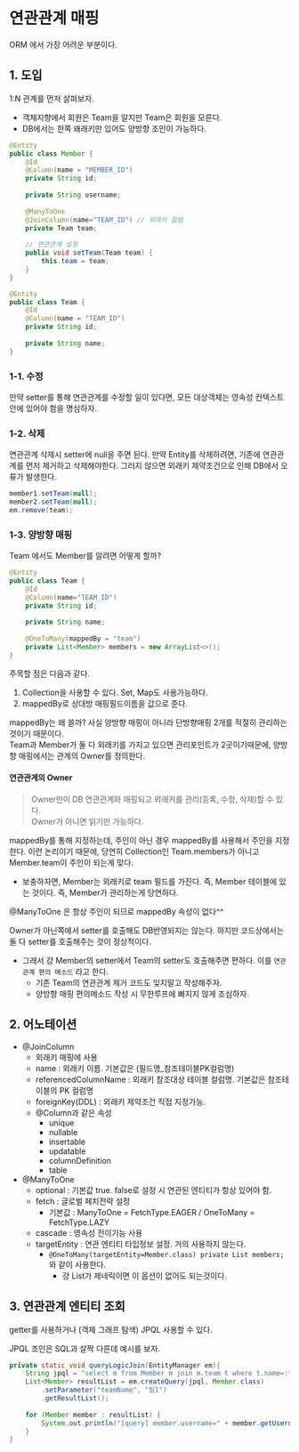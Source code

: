 # 연관관계 매핑

ORM 에서 가장 어려운 부분이다.

## 1. 도입

1:N 관계를 먼저 살펴보자.
- 객체지향에서 회원은 Team을 알지만 Team은 회원을 모른다.
- DB에서는 한쪽 왜래키만 있어도 양방향 조인이 가능하다.

```java
@Entity
public class Member {
    @Id
    @Column(name = "MEMBER_ID")
    private String id;
    
    private String username;
    
    @ManyToOne
    @JoinColumn(name="TEAM_ID") // 외래키 칼럼
    private Team team;
    
    // 연관관계 설정
    public void setTeam(Team team) {
        this.team = team;
    }
}
```

```java
@Entity
public class Team {
    @Id
    @Column(name = "TEAM_ID")
    private String id;
    
    private String name;
}
```

### 1-1. 수정

만약 setter를 통해 연관관계를 수정할 일이 있다면, 모든 대상객체는 영속성 컨텍스트 안에 있어야 함을 명심하자.

### 1-2. 삭제

연관관계 삭제시 setter에 null을 주면 된다.
만약 Entity를 삭제하려면, 기존에 연관관계를 먼저 제거하고 삭제해야한다. 그러지 않으면 외래키 제약조건으로 인해 DB에서 오류가 발생한다.

```java
member1.setTeam(null);
member2.setTeam(null);
em.remove(team);
```

### 1-3. 양방향 매핑

Team 에서도 Member를 알려면 어떻게 할까?

```java
@Entity
public class Team {
    @Id
    @Column(name="TEAM_ID")
    private String id;
    
    private String name;
    
    @OneToMany(mappedBy = "team")
    private List<Member> members = new ArrayList<>();
}
```

주목할 점은 다음과 같다.
1. Collection을 사용할 수 있다. Set, Map도 사용가능하다.
2. mappedBy로 상대방 매핑필드이름을 값으로 준다.

mappedBy는 왜 쓸까? 사실 양방향 매핑이 아니라 단방향매핑 2개를 적절히 관리하는 것이기 때문이다.  
Team과 Member가 둘 다 외래키를 가지고 있으면 관리포인트가 2곳이기때문에, 양방향 매핑에서는 관계의 Owner를 정의한다.

#### 연관관계의 Owner

> Owner만이 DB 연관관계와 매핑되고 외래키를 관리(등록, 수정, 삭제)할 수 있다.  
> Owner가 아니면 읽기만 가능하다.

mappedBy를 통해 지정하는데, 주인이 아닌 경우 mappedBy를 사용해서 주인을 지정한다.
이런 논리이기 때문에, 당연히 Collection인 Team.members가 아니고 Member.team이 주인이 되는게 맞다.
- 보충하자면, Member는 외래키로 team 필드를 가진다. 즉, Member 테이블에 있는 것이다. 즉, Member가 관리하는게 당연하다.

@ManyToOne 은 항상 주인이 되므로 mappedBy 속성이 없다^^

Owner가 아닌쪽에서 setter를 호출해도 DB반영되지는 않는다. 하지만 코드상에서는 둘 다 setter를 호출해주는 것이 정상적이다.
- 그래서 걍 Member의 setter에서 Team의 setter도 호출해주면 편하다. 이를 `연관관계 편의 메소드` 라고 한다.
  - 기존 Team의 연관관계 제거 코드도 잊지말고 작성해주자.
  - 양방향 매핑 편의메소드 작성 시 무한루프에 빠지지 않게 조심하자.

## 2. 어노테이션

- @JoinColumn
  - 외래키 매핑에 사용
  - name : 외래키 이름. 기본값은 (필드명_참조테이블PK컬럼명)
  - referencedColumnName : 외래키 참조대상 테이블 컬럼명. 기본값은 참조테이블의 PK 컬럼명
  - foreignKey(DDL) : 외래키 제약조건 직접 지정가능.
  - @Column과 같은 속성
    - unique
    - nullable
    - insertable
    - updatable
    - columnDefinition
    - table
- @ManyToOne
  - optional : 기본값 true. false로 설정 시 연관된 엔티티가 항상 있어야 함.
  - fetch : 글로벌 페치전략 설정
    - 기본값 : ManyToOne = FetchType.EAGER / OneToMany = FetchType.LAZY
  - cascade : 영속성 전이기능 사용
  - targetEntity : 연관 엔티티 타입정보 설정. 거의 사용하지 않는다.
    - `@OneToMany(targetEntity=Member.class) private List members;`와 같이 사용한다.
      - 걍 List가 제네릭이면 이 옵션이 없어도 되는것이다.


## 3. 연관관계 엔티티 조회

getter를 사용하거나 (객체 그래프 탐색) JPQL 사용할 수 있다.

JPQL 조인은 SQL과 살짝 다른데 예시를 보자.
```java
private static void queryLogicJoin(EntityManager em){
    String jpql = "select m from Member m join m.team t where t.name=:teamName";
    List<Member> resultList = em.createQuery(jpql, Member.class)
        .setParameter("teamName", "팀1")
        .getResultList();
    
    for (Member member : resultList) {
        System.out.println("[query] member.username=" + member.getUsername());
    }
}
```



